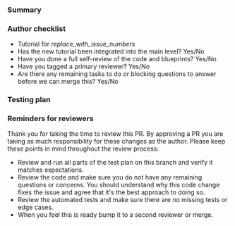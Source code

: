 <!--
    * Please fill out every section in this template.
    * If this is a draft PR for early review, answer as much as possible and revisit the template when ready for full review.
-->

### Summary

<!--

In your own words, please summarize the pull request, what changes were made and why, both at end-user and technical levels.
Provide as much context as needed for the reviewer to understand the pull request. Are there specific files that should get
special attention?

-->

### Author checklist

- Tutorial for _replace_with_issue_numbers_ <!-- After submitting, verify that the issue was linked to this PR. -->
- Has the new tutorial been integrated into the main level? Yes/No
- Have you done a full self-review of the code and blueprints? Yes/No
- Have you tagged a primary reviewer? Yes/No
- Are there any remaining tasks to do or blocking questions to answer before we can merge this? Yes/No
<!--
  If "yes", create a task list:
  - [ ] Task 1
  - [ ] Blocking Question 1
-->

### Testing plan

<!--
  * If this PR fixes a bug, list the exact steps to reproduce the original issue.
     * Include links to any required data or screenshots.
     * Include any edge cases such as user error, invalid data, etc...
  * Identify performance implications of changes and how to test (if any).

If manual testing is required:
  * List testing steps that are particular to this code change.

-->

<!--
  Everything below is a check-list for the reviewer. Leave it here for them.
-->

### Reminders for reviewers

Thank you for taking the time to review this PR. By approving a PR you are taking as much responsibility for these changes as the author. Please keep these points in mind throughout the review process:

- Review and run all parts of the test plan on this branch and verify it matches expectations.
- Review the code and make sure you do not have any remaining questions or concerns. You should understand why this code change fixes the issue and agree that it's the best approach to doing so.
- Review the automated tests and make sure there are no missing tests or edge cases.
- When you feel this is ready bump it to a second reviewer or merge.